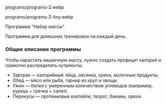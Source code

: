 programs/programs-2.webp


programs/programs-2-tiny.webp


Программа "Набор массы"


Программа для домашних тренировок на каждый день.


### Общее описание программы

Чтобы нарастить мышечную массу, нужно создать профицит калорий и грамотно распределять нутриенты:

* Завтрак — калорийный: яйца, овсянка, орехи, молочные продукты.
* Обед — мясо или рыба, гарнир из круп и овощи.
* Ужин — белки с умеренным количеством углеводов (например, курица + гречка + салат).
* Перекусы — протеиновые коктейли, творог, бананы, орехи.
